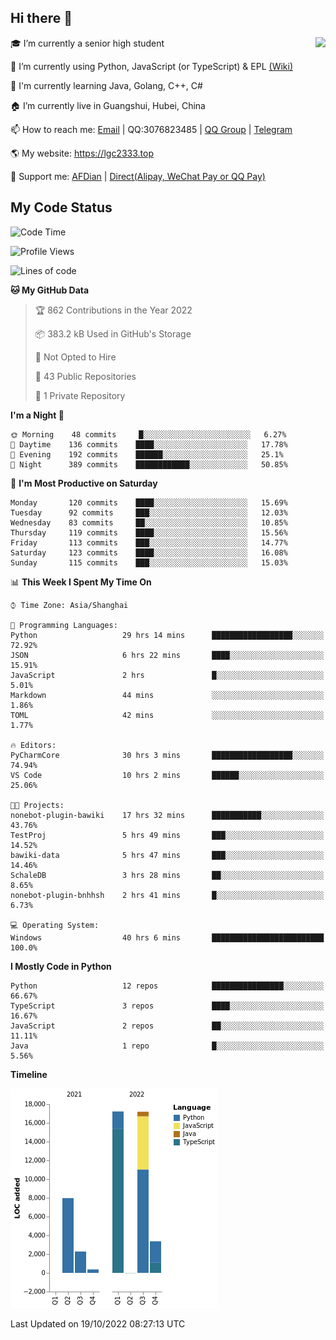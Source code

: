 ## Hi there 👋

<div width="50%">
<img align="right" src="https://github-readme-stats.vercel.app/api?username=lgc2333&show_icons=true" />
</div>

🎓 I’m currently a senior high student

📝 I’m currently using Python, JavaScript (or TypeScript) & EPL [(Wiki)](https://en.wikipedia.org/wiki/Easy_Programming_Language)

📒 I'm currently learning Java, Golang, C++, C#

🏠 I’m currently live in Guangshui, Hubei, China

📫 How to reach me: [Email](mailto:lgc2333@126.com) | QQ:3076823485 | [QQ Group](https://jq.qq.com/?_wv=1027&k=ktwOHdU2) | [Telegram](https://t.me/@lgc2333)

🌎 My website: <https://lgc2333.top>

🤝 Support me: [AFDian](https://afdian.net/@lgc2333) | [Direct(Alipay, WeChat Pay or QQ Pay)](https://s2.loli.net/2022/02/03/MLqe53BjWOAhpcF.png)

## My Code Status

<!--START_SECTION:waka-->
![Code Time](http://img.shields.io/badge/Code%20Time-812%20hrs%202%20mins-blue)

![Profile Views](http://img.shields.io/badge/Profile%20Views-6-blue)

![Lines of code](https://img.shields.io/badge/From%20Hello%20World%20I%27ve%20Written-48%20Thousand%20lines%20of%20code-blue)

**🐱 My GitHub Data** 

> 🏆 862 Contributions in the Year 2022
 > 
> 📦 383.2 kB Used in GitHub's Storage 
 > 
> 🚫 Not Opted to Hire
 > 
> 📜 43 Public Repositories 
 > 
> 🔑 1 Private Repository 
 > 
**I'm a Night 🦉** 

```text
🌞 Morning    48 commits     █░░░░░░░░░░░░░░░░░░░░░░░░   6.27% 
🌆 Daytime    136 commits    ████░░░░░░░░░░░░░░░░░░░░░   17.78% 
🌃 Evening    192 commits    ██████░░░░░░░░░░░░░░░░░░░   25.1% 
🌙 Night      389 commits    ████████████░░░░░░░░░░░░░   50.85%

```
📅 **I'm Most Productive on Saturday** 

```text
Monday       120 commits    ████░░░░░░░░░░░░░░░░░░░░░   15.69% 
Tuesday      92 commits     ███░░░░░░░░░░░░░░░░░░░░░░   12.03% 
Wednesday    83 commits     ██░░░░░░░░░░░░░░░░░░░░░░░   10.85% 
Thursday     119 commits    ████░░░░░░░░░░░░░░░░░░░░░   15.56% 
Friday       113 commits    ███░░░░░░░░░░░░░░░░░░░░░░   14.77% 
Saturday     123 commits    ████░░░░░░░░░░░░░░░░░░░░░   16.08% 
Sunday       115 commits    ███░░░░░░░░░░░░░░░░░░░░░░   15.03%

```


📊 **This Week I Spent My Time On** 

```text
⌚︎ Time Zone: Asia/Shanghai

💬 Programming Languages: 
Python                   29 hrs 14 mins      ██████████████████░░░░░░░   72.92% 
JSON                     6 hrs 22 mins       ████░░░░░░░░░░░░░░░░░░░░░   15.91% 
JavaScript               2 hrs               █░░░░░░░░░░░░░░░░░░░░░░░░   5.01% 
Markdown                 44 mins             ░░░░░░░░░░░░░░░░░░░░░░░░░   1.86% 
TOML                     42 mins             ░░░░░░░░░░░░░░░░░░░░░░░░░   1.77%

🔥 Editors: 
PyCharmCore              30 hrs 3 mins       ██████████████████░░░░░░░   74.94% 
VS Code                  10 hrs 2 mins       ██████░░░░░░░░░░░░░░░░░░░   25.06%

🐱‍💻 Projects: 
nonebot-plugin-bawiki    17 hrs 32 mins      ███████████░░░░░░░░░░░░░░   43.76% 
TestProj                 5 hrs 49 mins       ███░░░░░░░░░░░░░░░░░░░░░░   14.52% 
bawiki-data              5 hrs 47 mins       ███░░░░░░░░░░░░░░░░░░░░░░   14.46% 
SchaleDB                 3 hrs 28 mins       ██░░░░░░░░░░░░░░░░░░░░░░░   8.65% 
nonebot-plugin-bnhhsh    2 hrs 41 mins       █░░░░░░░░░░░░░░░░░░░░░░░░   6.73%

💻 Operating System: 
Windows                  40 hrs 6 mins       █████████████████████████   100.0%

```

**I Mostly Code in Python** 

```text
Python                   12 repos            ████████████████░░░░░░░░░   66.67% 
TypeScript               3 repos             ████░░░░░░░░░░░░░░░░░░░░░   16.67% 
JavaScript               2 repos             ██░░░░░░░░░░░░░░░░░░░░░░░   11.11% 
Java                     1 repo              █░░░░░░░░░░░░░░░░░░░░░░░░   5.56%

```


**Timeline**

![Chart not found](https://raw.githubusercontent.com/lgc2333/lgc2333/main/charts/bar_graph.png) 


 Last Updated on 19/10/2022 08:27:13 UTC
<!--END_SECTION:waka-->
